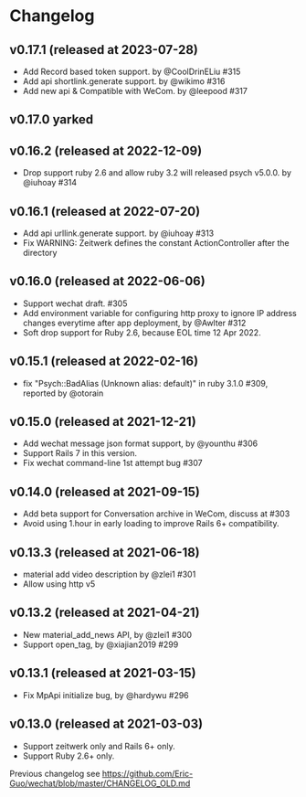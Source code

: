 # Changelog

## v0.17.1 (released at 2023-07-28)

* Add Record based token support. by @CoolDrinELiu #315
* Add api shortlink.generate support. by @wikimo #316
* Add new api & Compatible with WeCom. by @leepood #317

## v0.17.0 yarked

## v0.16.2 (released at 2022-12-09)

* Drop support ruby 2.6 and allow ruby 3.2 will released psych v5.0.0. by @iuhoay #314

## v0.16.1 (released at 2022-07-20)

* Add api urllink.generate support. by @iuhoay #313
* Fix WARNING: Zeitwerk defines the constant ActionController after the directory

## v0.16.0 (released at 2022-06-06)

* Support wechat draft. #305
* Add environment variable for configuring http proxy to ignore IP address changes everytime after app deployment, by @Awlter #312
* Soft drop support for Ruby 2.6, because EOL time 12 Apr 2022.

## v0.15.1 (released at 2022-02-16)

* fix "Psych::BadAlias (Unknown alias: default)" in ruby 3.1.0 #309, reported by @otorain

## v0.15.0 (released at 2021-12-21)

* Add wechat message json format support, by @younthu #306
* Support Rails 7 in this version.
* Fix wechat command-line 1st attempt bug #307

## v0.14.0 (released at 2021-09-15)

* Add beta support for Conversation archive in WeCom, discuss at #303
* Avoid using 1.hour in early loading to improve Rails 6+ compatibility.

## v0.13.3 (released at 2021-06-18)

* material add video description by @zlei1 #301
* Allow using http v5

## v0.13.2 (released at 2021-04-21)

* New material_add_news API, by @zlei1 #300
* Support open_tag, by @xiajian2019 #299

## v0.13.1 (released at 2021-03-15)

* Fix MpApi initialize bug, by @hardywu #296

## v0.13.0 (released at 2021-03-03)

* Support zeitwerk only and Rails 6+ only.
* Support Ruby 2.6+ only.

Previous changelog see https://github.com/Eric-Guo/wechat/blob/master/CHANGELOG_OLD.md
